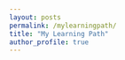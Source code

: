 ```yaml
---
layout: posts
permalink: /mylearningpath/
title: "My Learning Path"
author_profile: true
---
```





